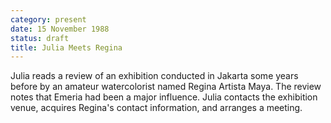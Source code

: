```yaml
---
category: present
date: 15 November 1988
status: draft
title: Julia Meets Regina
---
```


Julia reads a review of an exhibition conducted in Jakarta some years before
by an amateur watercolorist named Regina Artista Maya. The review notes that Emeria had been a major influence. Julia contacts the exhibition venue, acquires Regina's contact information, and arranges a meeting. 

